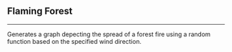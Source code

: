 ## Flaming Forest
----

Generates a graph depecting the spread of a forest fire using a random function based on the specified wind direction.
